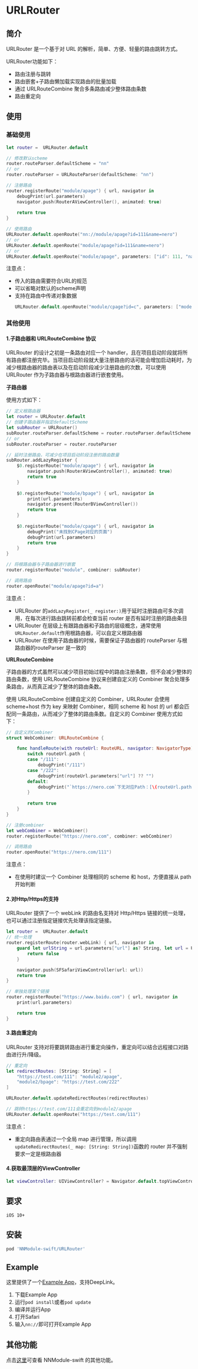 # URLRouter

## 简介

URLRouter 是一个基于对 URL 的解析，简单、方便、轻量的路由跳转方式。

URLRouter功能如下：
+ 路由注册与跳转
+ 路由嵌套+子路由懒加载实现路由的批量加载
+ 通过 URLRouteCombine 聚合多条路由减少整体路由条数
+ 路由重定向

## 使用

### 基础使用

```swift
let router =  URLRouter.default

// 修改默认scheme
router.routeParser.defaultScheme = "nn"
// or
router.routeParser = URLRouteParser(defaultScheme: "nn")

// 注册路由
router.registerRoute("module/apage") { url, navigator in
    debugPrint(url.parameters)
    navigator.push(RouterAViewController(), animated: true)
    
    return true
}

// 使用路由
URLRouter.default.openRoute("nn://module/apage?id=111&name=nero")
// or
URLRouter.default.openRoute("module/apage?id=111&name=nero")
// or
URLRouter.default.openRoute("module/apage", parameters: ["id": 111, "name": "nero"])
```
注意点：

+ 传入的路由需要符合URL的规范
+ 可以省略对默认的scheme声明
+ 支持在路由中传递对象数据
    ```swift
    URLRouter.default.openRoute("module/cpage?id=c", parameters: ["model": NSObject()])
    ```
    
### 其他使用

#### 1.子路由器和 URLRouteCombine 协议

URLRouter 的设计之初是一条路由对应一个 handler，且在项目启动阶段就将所有路由都注册完毕。当项目启动阶段就大量注册路由的话可能会增加启动耗时，为减少根路由器的路由表以及在启动阶段减少注册路由的次数，可以使用 URLRouter 作为子路由器与根路由器进行嵌套使用。

**子路由器**

使用方式如下：

```swift
// 定义根路由器
let router = URLRouter.default
// 创建子路由器并指定defaultScheme
let subRouter = URLRouter()
subRouter.routeParser.defaultScheme = router.routeParser.defaultScheme
// or
subRouter.routeParser = router.routeParser

// 延时注册路由，可减少在项目启动阶段注册的路由数量
subRouter.addLazyRegister {
    $0.registerRoute("module/apage") { url, navigator in
        navigator.push(RouterAViewController(), animated: true)
        return true
    }
    
    $0.registerRoute("module/bpage") { url, navigator in
        print(url.parameters)
        navigator.present(RouterBViewController())
        return true
    }
    
    $0.registerRoute("module/cpage") { url, navigator in
        debugPrint("未找到CPage对应的页面")
        debugPrint(url.parameters)
        return true
    }
}

// 将根路由器与子路由器进行嵌套
router.registerRoute("module", combiner: subRouter)

// 调用路由
router.openRoute("module/apage?id=a")
```

注意点：
+ URLRouter 的`addLazyRegister(_ register:)`用于延时注册路由可多次调用，在每次进行路由跳转前都会检查当前 router 是否有延时注册的路由条目
+ URLRouter 在层级上有跟路由器和子路由的层级概念，通常使用`URLRouter.default`作用根路由器，可以自定义根路由器
+ URLRouter 在使用子路由器的时候，需要保证子路由器的 routeParser 与根路由器的routeParser 是一致的

**URLRouteCombine**

子路由器的方式虽然可以减少项目初始过程中的路由注册条数，但不会减少整体的路由条数，使用 URLRouteCombine 协议来创建自定义的 Combiner 聚合处理多条路由，从而真正减少了整体的路由条数。

使用 URLRouteCombine 创建自定义的 Combiner，URLRouter 会使用 scheme+host 作为 key 来映射 Combiner，相同 scheme 和 host 的 url 都会匹配同一条路由，从而减少了整体的路由条数。自定义的 Combiner 使用方式如下：

```swift
// 自定义的Combiner
struct WebCombiner: URLRouteCombine {

    func handleRoute(with routeUrl: RouteURL, navigator: NavigatorType) -> Bool {
        switch routeUrl.path {
        case "/111":
            debugPrint("/111")
        case "/222":
            debugPrint(routeUrl.parameters["url"] ?? "")
        default:
            debugPrint("`https://nero.com`下无对应Path：[\(routeUrl.path)]")
        }
        
        return true
    }
}

// 注册combiner
let webCombiner = WebCombiner()
router.registerRoute("https://nero.com", combiner: webCombiner)

// 调用路由
router.openRoute("https://nero.com/111")
```

注意点：

+ 在使用时建议一个 Combiner 处理相同的 scheme 和 host，方便直接从 path 开始判断

#### 2.对Http/Https的支持

URLRouter 提供了一个 webLink 的路由名支持对 Http/Https 链接的统一处理，也可以通过注册指定链接优先处理该指定链接。

```swift
let router =  URLRouter.default
// 统一处理
router.registerRoute(router.webLink) { url, navigator in
    guard let urlString = url.parameters["url"] as? String, let url = URL(string: urlString) else {
        return false
    }

    navigator.push(SFSafariViewController(url: url))
    return true
}

// 单独处理某个链接
router.registerRoute("https://www.baidu.com") { url, navigator in
    print(url.parameters)

    return true
}
```

#### 3.路由重定向

URLRouter 支持对将要跳转路由进行重定向操作，重定向可以结合远程接口对路由进行升/降级。

```swift
// 重定向
let redirectRoutes: [String: String] = [
    "https://test.com/111": "module2/apage",
    "module2/bpage": "https://test.com/222"
]

URLRouter.default.updateRedirectRoutes(redirectRoutes)

// 跳转https://test.com/111会重定向到module2/apage
URLRouter.default.openRoute("https://test.com/111")
```

注意点：

+ 重定向路由表通过一个全局 map 进行管理，所以调用`updateRedirectRoutes(_ map: [String: String])`函数的 router 并不强制要求一定是根路由器

#### 4.获取最顶层的ViewController

```swift
let viewController: UIViewController? = Navigator.default.topViewController
```

## 要求

`iOS 10+`

## 安装

```ruby
pod 'NNModule-swift/URLRouter'
```

## Example

这里提供了一个[Example App](../Example_URLRouter/)，支持DeepLink。

1. 下载Example App
2. 运行`pod install`或者`pod update`
3. 编译并运行App
4. 打开Safari
5. 输入`nn://`即可打开Example App

## 其他功能

点击[这里](../README.md)可查看 NNModule-swift 的其他功能。